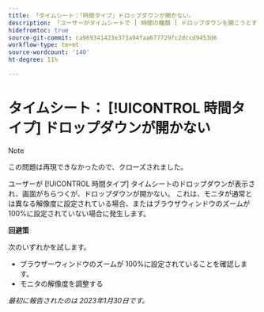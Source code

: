 ```yaml
---
title: 「タイムシート：「時間タイプ」ドロップダウンが開かない。
description: 「ユーザーがタイムシートで [ 時間の種類 ] ドロップダウンを開こうとすると、画面がちらちらと表示されますが、ドロップダウンは開きません。 これは、モニタが通常とは異なる解像度に設定されている場合、またはブラウザウィンドウのズームが 100%に設定されていない場合に発生します。
hidefromtoc: true
source-git-commit: ca969341423e373a94faa677729fc2dccd9453d6
workflow-type: tm+mt
source-wordcount: '140'
ht-degree: 11%

---
```



# タイムシート： [!UICONTROL 時間タイプ] ドロップダウンが開かない

>[!NOTE]
>
>この問題は再現できなかったので、クローズされました。

ユーザーが [!UICONTROL 時間タイプ] タイムシートのドロップダウンが表示され、画面がちらつくが、ドロップダウンが開かない。 これは、モニタが通常とは異なる解像度に設定されている場合、またはブラウザウィンドウのズームが 100%に設定されていない場合に発生します。

**回避策**

次のいずれかを試します。

* ブラウザーウィンドウのズームが 100%に設定されていることを確認します。
* モニタの解像度を調整する

_最初に報告されたのは 2023年1月30日です。_

